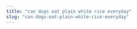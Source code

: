 ```yaml
---
title: "can dogs eat plain white rice everyday"
slug: "can-dogs-eat-plain-white-rice-everyday"
---
```


